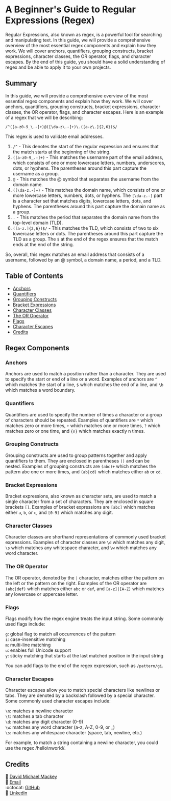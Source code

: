 # A Beginner's Guide to Regular Expressions (Regex)

Regular Expressions, also known as regex, is a powerful tool for searching and manipulating text. In this guide, we will provide a comprehensive overview of the most essential regex components and explain how they work. We will cover anchors, quantifiers, grouping constructs, bracket expressions, character classes, the OR operator, flags, and character escapes. By the end of this guide, you should have a solid understanding of regex and be able to apply it to your own projects.

## Summary

In this guide, we will provide a comprehensive overview of the most essential regex components and explain how they work. We will cover anchors, quantifiers, grouping constructs, bracket expressions, character classes, the OR operator, flags, and character escapes. Here is an example of a regex that we will be describing:

`/^([a-z0-9_\.-]+)@([\da-z\.-]+)\.([a-z\.]{2,6})$/`

This regex is used to validate email addresses.

1. `/^` - This denotes the start of the regular expression and ensures that the match starts at the beginning of the string.
2. `([a-z0-9_.-]+)` - This matches the username part of the email address, which consists of one or more lowercase letters, numbers, underscores, dots, or hyphens. The parentheses around this part capture the username as a group.
3. `@` - This matches the @ symbol that separates the username from the domain name.
4. `([\da-z.-]+)` - This matches the domain name, which consists of one or more lowercase letters, numbers, dots, or hyphens. The `[\da-z.-]` part is a character set that matches digits, lowercase letters, dots, and hyphens. The parentheses around this part capture the domain name as a group.
5. `.` - This matches the period that separates the domain name from the top-level domain (TLD).
6. `([a-z.]{2,6})$/` - This matches the TLD, which consists of two to six lowercase letters or dots. The parentheses around this part capture the TLD as a group. The `$` at the end of the regex ensures that the match ends at the end of the string.

So, overall, this regex matches an email address that consists of a username, followed by an @ symbol, a domain name, a period, and a TLD.

## Table of Contents

- [Anchors](#anchors)
- [Quantifiers](#quantifiers)
- [Grouping Constructs](#grouping-constructs)
- [Bracket Expressions](#bracket-expressions)
- [Character Classes](#character-classes)
- [The OR Operator](#the-or-operator)
- [Flags](#flags)
- [Character Escapes](#character-escapes)
- [Credits](#credits)

## Regex Components

### Anchors

Anchors are used to match a position rather than a character. They are used to specify the start or end of a line or a word. Examples of anchors are `^` which matches the start of a line, `$` which matches the end of a line, and `\b` which matches a word boundary.

### Quantifiers

Quantifiers are used to specify the number of times a character or a group of characters should be repeated. Examples of quantifiers are `*` which matches zero or more times, `+` which matches one or more times, `?` which matches zero or one time, and `{n}` which matches exactly n times.

### Grouping Constructs

Grouping constructs are used to group patterns together and apply quantifiers to them. They are enclosed in parentheses `()` and can be nested. Examples of grouping constructs are `(abc)+` which matches the pattern abc one or more times, and `(ab|cd)` which matches either `ab` or `cd`.

### Bracket Expressions

Bracket expressions, also known as character sets, are used to match a single character from a set of characters. They are enclosed in square brackets `[]`. Examples of bracket expressions are `[abc]` which matches either `a`, `b`, or `c`, and `[0-9]` which matches any digit.

### Character Classes

Character classes are shorthand representations of commonly used bracket expressions. Examples of character classes are `\d` which matches any digit, `\s` which matches any whitespace character, and `\w` which matches any word character.

### The OR Operator

The OR operator, denoted by the `|` character, matches either the pattern on the left or the pattern on the right. Examples of the OR operator are `(abc|def)` which matches either `abc` or `def`, and `[a-z]|[A-Z]` which matches any lowercase or uppercase letter.

### Flags

Flags modify how the regex engine treats the input string. Some commonly used flags include:

`g`: global flag to match all occurrences of the pattern<br>
`i`: case-insensitive matching<br>
`m`: multi-line matching<br>
`u`: enables full Unicode support<br>
`y`: sticky matching that starts at the last matched position in the input string<br>

You can add flags to the end of the regex expression, such as `/pattern/gi`.

### Character Escapes

Character escapes allow you to match special characters like newlines or tabs. They are denoted by a backslash followed by a special character. Some commonly used character escapes include:

`\n`: matches a newline character<br>
`\t`: matches a tab character<br>
`\d`: matches any digit character (0-9)<br>
`\w`: matches any word character (a-z, A-Z, 0-9, or \_)<br>
`\s`: matches any whitespace character (space, tab, newline, etc.)<br>

For example, to match a string containing a newline character, you could use the regex /hello\nworld/.

## Credits

:bust_in_silhouette: [David Michael Mackey](https://www.notion.so/davidmichaelmackey/David-Mackey-a59ce61a996840d6a933e3b135673467?pvs=4)<br>
:email: [Email](mailto:davidmackey@hey.com)<br>
:octocat: [GitHub](https://github.com/davidmichaelmackey/)<br>
:briefcase: [Linkedin](https://linkedin.com/in/davidmichaelmackey/)<br>
